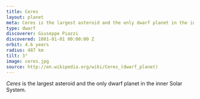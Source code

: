 ```yaml
---
title: Ceres
layout: planet
meta: Ceres is the largest asteroid and the only dwarf planet in the inner Solar System.
type: dwarf
discoverer: Giuseppe Piazzi
discovered: 1801-01-01 00:00:00 Z
orbit: 4.6 years
radius: 487 km
tilt: 3°
image: ceres.jpg
source: http://en.wikipedia.org/wiki/Ceres_(dwarf_planet)
---
```


*Ceres* is the largest asteroid and the only dwarf planet in the inner Solar System.
